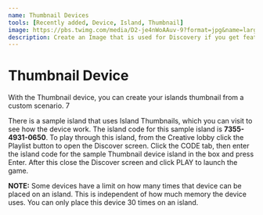 ```yaml
---
name: Thumbnail Devices
tools: [Recently added, Device, Island, Thumbnail]
image: https://pbs.twimg.com/media/D2-je4nWoAAuv-9?format=jpg&name=large
description: Create an Image that is used for Discovery if you get featured.
---
```


# Thumbnail Device

With the Thumbnail device, you can create your islands thumbnail from a custom scenario. 7

There is a sample island that uses Island Thumbnails, which you can visit to see how the device work. The island code for this sample island is **7355-4931-0650**. To play through this island, from the Creative lobby click the Playlist button to open the Discover screen. Click the CODE tab, then enter the island code for the sample Thumbnail device island in the box and press Enter. After this close the Discover screen and click PLAY to launch the game.

**NOTE:** Some devices have a limit on how many times that device can be placed on an island. This is independent of how much memory the device uses. You can only place this device 30 times on an island.